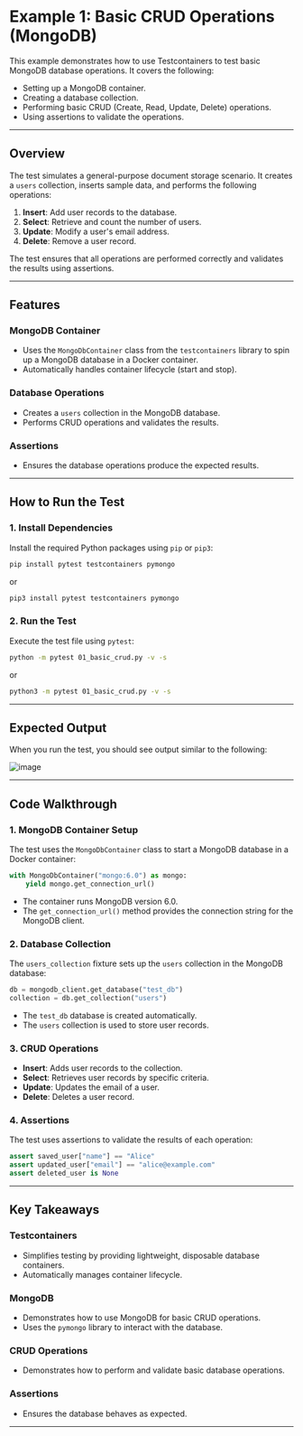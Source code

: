 # Example 1: Basic CRUD Operations (MongoDB)

This example demonstrates how to use Testcontainers to test basic MongoDB database operations. It covers the following:

- Setting up a MongoDB container.
- Creating a database collection.
- Performing basic CRUD (Create, Read, Update, Delete) operations.
- Using assertions to validate the operations.

---

## Overview

The test simulates a general-purpose document storage scenario. It creates a `users` collection, inserts sample data, and performs the following operations:

1. **Insert**: Add user records to the database.
2. **Select**: Retrieve and count the number of users.
3. **Update**: Modify a user's email address.
4. **Delete**: Remove a user record.

The test ensures that all operations are performed correctly and validates the results using assertions.

---

## Features

### MongoDB Container

- Uses the `MongoDbContainer` class from the `testcontainers` library to spin up a MongoDB database in a Docker container.
- Automatically handles container lifecycle (start and stop).

### Database Operations

- Creates a `users` collection in the MongoDB database.
- Performs CRUD operations and validates the results.

### Assertions

- Ensures the database operations produce the expected results.

---

## How to Run the Test

### 1. Install Dependencies

Install the required Python packages using `pip` or `pip3`:

```bash
pip install pytest testcontainers pymongo
```

or

```bash
pip3 install pytest testcontainers pymongo
```

### 2. Run the Test

Execute the test file using `pytest`:

```bash
python -m pytest 01_basic_crud.py -v -s
```

or

```bash
python3 -m pytest 01_basic_crud.py -v -s
```

---

## Expected Output

When you run the test, you should see output similar to the following:

![image](https://github.com/user-attachments/assets/b3ded991-a91a-4952-8589-295b41f92436)


---

## Code Walkthrough

### 1. MongoDB Container Setup

The test uses the `MongoDbContainer` class to start a MongoDB database in a Docker container:

```python
with MongoDbContainer("mongo:6.0") as mongo:
    yield mongo.get_connection_url()
```

- The container runs MongoDB version 6.0.
- The `get_connection_url()` method provides the connection string for the MongoDB client.

### 2. Database Collection

The `users_collection` fixture sets up the `users` collection in the MongoDB database:

```python
db = mongodb_client.get_database("test_db")
collection = db.get_collection("users")
```

- The `test_db` database is created automatically.
- The `users` collection is used to store user records.

### 3. CRUD Operations

- **Insert**: Adds user records to the collection.
- **Select**: Retrieves user records by specific criteria.
- **Update**: Updates the email of a user.
- **Delete**: Deletes a user record.

### 4. Assertions

The test uses assertions to validate the results of each operation:

```python
assert saved_user["name"] == "Alice"
assert updated_user["email"] == "alice@example.com"
assert deleted_user is None
```

---

## Key Takeaways

### Testcontainers

- Simplifies testing by providing lightweight, disposable database containers.
- Automatically manages container lifecycle.

### MongoDB

- Demonstrates how to use MongoDB for basic CRUD operations.
- Uses the `pymongo` library to interact with the database.

### CRUD Operations

- Demonstrates how to perform and validate basic database operations.

### Assertions

- Ensures the database behaves as expected.

---


